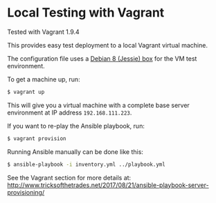 # Local Testing with Vagrant

Tested with Vagrant 1.9.4

This provides easy test deployment to a local Vagrant virtual machine. 

The configuration file uses a [Debian 8 (Jessie) box](https://app.vagrantup.com/debian/boxes/jessie64) for the VM test environment. 

To get a machine up, run:

```bash
$ vagrant up
```

This will give you a virtual machine with a complete base server environment
at IP address `192.168.111.223`.

If you want to re-play the Ansible playbook, run:

```bash
$ vagrant provision
```

Running Ansible manually can be done like this:

```bash 
$ ansible-playbook -i inventory.yml ../playbook.yml
```

See the Vagrant section for more details at: http://www.tricksofthetrades.net/2017/08/21/ansible-playbook-server-provisioning/
